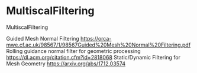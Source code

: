 # MultiscalFiltering
MultiscalFiltering

Guided Mesh Normal Filtering https://orca-mwe.cf.ac.uk/98567/1/98567Guided%20Mesh%20Normal%20Filtering.pdf
Rolling guidance normal filter for geometric processing https://dl.acm.org/citation.cfm?id=2818068
Static/Dynamic Filtering for Mesh Geometry https://arxiv.org/abs/1712.03574
